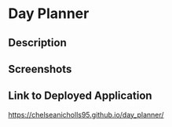 # Day Planner

## Description

## Screenshots

## Link to Deployed Application

https://chelseanicholls95.github.io/day_planner/
